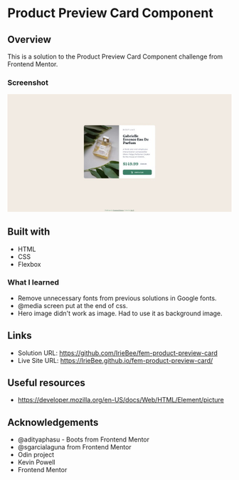 # Product Preview Card Component

## Overview

This is a solution to the Product Preview Card Component challenge from Frontend Mentor.

### Screenshot

![screenshot](https://github.com/IrieBee/fem-product-preview-card/blob/main/images/screenshot.jpg)

## Built with

  * HTML
  * CSS
  * Flexbox

### What I learned

* Remove unnecessary fonts from previous solutions in Google fonts.
* @media screen put at the end of css.
* Hero image didn't work as image. Had to use it as background image.

## Links

* Solution URL: https://github.com/IrieBee/fem-product-preview-card
* Live Site URL: https://IrieBee.github.io/fem-product-preview-card/

## Useful resources

* https://developer.mozilla.org/en-US/docs/Web/HTML/Element/picture


## Acknowledgements

* @adityaphasu - Boots from Frontend Mentor
* @sgarcialaguna from Frontend Mentor
* Odin project
* Kevin Powell
* Frontend Mentor